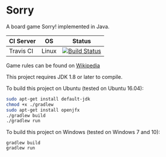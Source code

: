 # Sorry
A board game Sorry! implemented in Java.

| CI Server | OS      | Status |
| --------- | ------- | ------ |
| Travis CI | Linux   | [![Build Status](https://travis-ci.org/yuhang-lin/Sorry.svg?branch=master)](https://travis-ci.org/yuhang-lin/Sorry)| 

Game rules can be found on [Wikipedia](https://en.wikipedia.org/wiki/Sorry!_(game) "Sorry! game")

This project requires JDK 1.8 or later to compile.

To build this project on Ubuntu (tested on Ubuntu 16.04):
```bash
sudo apt-get install default-jdk
chmod +x ./gradlew 
sudo apt-get install openjfx
./gradlew build
./gradlew run
```

To build this project on Windows (tested on Windows 7 and 10):
```
gradlew build
gradlew run
```